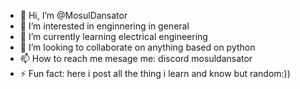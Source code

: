 - 👋 Hi, I’m @MosulDansator
- 👀 I’m interested in enginnering in general
- 🌱 I’m currently learning electrical engineering 
- 💞️ I’m looking to collaborate on anything based on python 
- 📫 How to reach me mesage me: discord mosuldansator
- ⚡ Fun fact: here i post all the thing i learn and know but random:))

